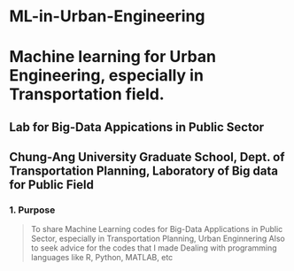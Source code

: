 # ML-in-Urban-Engineering
Machine learning for Urban Engineering, especially in Transportation field.
===========================================================================
Lab for Big-Data Appications in Public Sector
---------------------------------------------
Chung-Ang University Graduate School, Dept. of Transportation Planning, Laboratory of Big data for Public Field
---------------------------------------------------------------------------------------------------------------
### 1. Purpose
> To share Machine Learning codes for Big-Data Applications in Public Sector, especially in Transportation Planning, Urban Enginnering
> Also to seek advice for the codes that I made
> Dealing with programming languages like R, Python, MATLAB, etc
